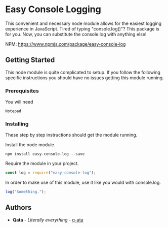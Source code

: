 # Easy Console Logging

This convenient and necessary node module allows for the easiest logging experience in JavaScript. Tired of typing "console.log()"? This package is for you. Now, you can substitute the console.log with anything else!

NPM: https://www.npmjs.com/package/easy-console-log

## Getting Started

This node module is quite complicated to setup. If you follow the following specific instructions you should have no issues getting this module running.

### Prerequisites

You will need

```
Notepad
```

### Installing

These step by step instructions should get the module running.

Install the node module.

```
npm install easy-console-log --save
```

Require the module in your project.

```js
const log = require("easy-console-log");
```

In order to make use of this module, use it like you would with console.log.

```js
log("Something.");
```

## Authors

* **Qata** - *Literally everything* - [q-ata](https://github.com/q-ata)
